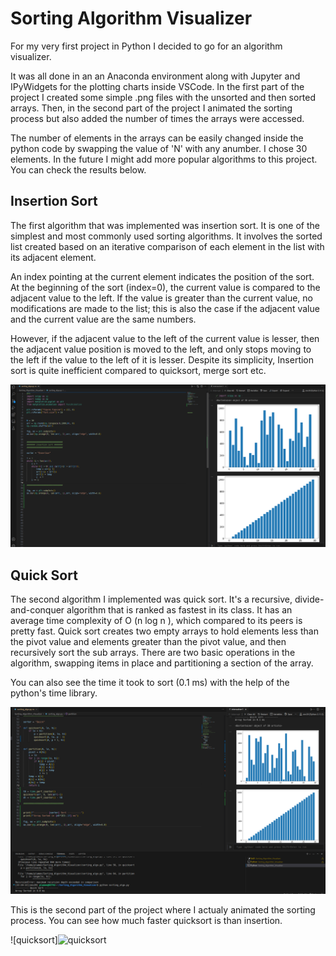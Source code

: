 # Sorting Algorithm Visualizer

For my very first project in Python I decided to go for an
algorithm visualizer. 

It was all done in an an Anaconda environment along with Jupyter and IPyWidgets for the plotting charts inside VSCode.
In the first part of the project I created some simple .png files with the unsorted and then sorted arrays.
Then, in the second part of the project I animated the sorting process but also added the number of times the arrays were accessed.

The number of elements in the arrays can be easily changed inside the python code by swapping the value of 'N'
with any anumber. I chose 30 elements. In the future I might add more popular algorithms to this project.
You can check the results below.



## Insertion Sort

The first algorithm that was implemented was insertion sort.
It is one of the simplest and most commonly used sorting algorithms. 
It involves the sorted list created based on an iterative comparison of each element in the list with its adjacent element.

An index pointing at the current element indicates the position of the sort. At the beginning of the sort (index=0), the current value is compared to the adjacent value to the left. If the value is greater than the current value, no modifications are made to the list; this is also the case if the adjacent value and the current value are the same numbers. 

However, if the adjacent value to the left of the current value is lesser, then the adjacent value position is moved to the left, and only stops moving to the left if the value to the left of it is lesser. Despite its simplicity, Insertion sort is quite inefficient compared to quicksort, merge sort etc.


![Alt text](<Images/Screenshot from 2023-12-16 00-03-51.png>)


## Quick Sort

The second algorithm I implemented was quick sort.
It's a recursive, divide-and-conquer algorithm that is ranked as fastest in its class. 
It has an average time complexity of O (n log n ), which compared to its peers is pretty fast. 
Quick sort creates two empty arrays to hold elements less than the pivot value and elements greater than the pivot value, and then recursively sort the sub arrays. There are two basic operations in the algorithm, swapping items in place and partitioning a section of the array.

You can also see the time it took to sort (0.1 ms) with the help
of the python's time library.


![Alt text](<Images/Screenshot from 2023-12-23 22-12-33.png>)


This is the second part of the project where I actualy animated the sorting process.
You can see how much faster quicksort is than insertion.

![quicksort]<img src="./Stuff/quicksort.gif" alt="quicksort" width="250" height="250">